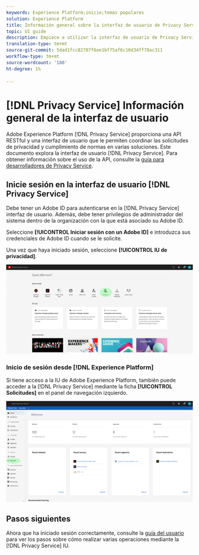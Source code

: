 ```yaml
---
keywords: Experience Platform;inicio;temas populares
solution: Experience Platform
title: Información general sobre la interfaz de usuario de Privacy Service
topic: UI guide
description: Empiece a utilizar la interfaz de usuario de Privacy Service para coordinar y supervisar las solicitudes de privacidad en diversas aplicaciones de Experience Cloud.
translation-type: tm+mt
source-git-commit: 5dad1fcc82707f6ee1bf75af6c10d34ff78ac311
workflow-type: tm+mt
source-wordcount: '180'
ht-degree: 1%

---
```



# [!DNL Privacy Service] Información general de la interfaz de usuario

Adobe Experience Platform [!DNL Privacy Service] proporciona una API RESTful y una interfaz de usuario que le permiten coordinar las solicitudes de privacidad y cumplimiento de normas en varias soluciones. Este documento explora la interfaz de usuario [!DNL Privacy Service]. Para obtener información sobre el uso de la API, consulte la [guía para desarrolladores de Privacy Service](../api/getting-started.md).

## Inicie sesión en la interfaz de usuario [!DNL Privacy Service]

Debe tener un Adobe ID para autenticarse en la [!DNL Privacy Service] interfaz de usuario. Además, debe tener privilegios de administrador del sistema dentro de la organización con la que está asociado su Adobe ID.

Seleccione **[!UICONTROL Iniciar sesión con un Adobe ID]** e introduzca sus credenciales de Adobe ID cuando se le solicite.

Una vez que haya iniciado sesión, seleccione **[!UICONTROL IU de privacidad]**.

![](../images/ui-overview/quick-access.png)

### Inicio de sesión desde [!DNL Experience Platform]

Si tiene acceso a la IU de Adobe Experience Platform, también puede acceder a la [!DNL Privacy Service] mediante la ficha **[!UICONTROL Solicitudes]** en el panel de navegación izquierdo.

![](../images/ui-overview/platform.png)

## Pasos siguientes

Ahora que ha iniciado sesión correctamente, consulte la [guía del usuario](user-guide.md) para ver los pasos sobre cómo realizar varias operaciones mediante la [!DNL Privacy Service] IU.